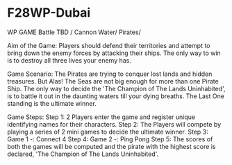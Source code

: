 # F28WP-Dubai

WP GAME Battle TBD / Cannon Water/ Pirates/

Aim of the Game: Players should defend their territories and attempt to bring down the enemy forces by attacking their ships. The only way to win is to destroy all three lives your enemy has.

Game Scenario: The Pirates are trying to conquer lost lands and hidden treasures. But Alas! The Seas are not big enough for more than one Pirate Ship. The only way to decide the 'The Champion of The Lands Uninhabited', is to battle it out in the daunting waters till your dying breaths. The Last One standing is the ultimate winner.

Game Steps: Step 1: 2 Players enter the game and register unique identifying names for their characters.
            Step 2: The Players will compete by playing a series of 2 mini games to decide the ultimate winner.
            Step 3: Game 1 -: Connect 4 
            Step 4: Game 2 -: Ping Pong 
            Step 5: The scores of both the games will be computed and the pirate with the highest score is declared, 'The Champion of The Lands Uninhabited'.

